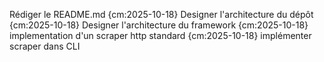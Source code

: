 Rédiger le README.md {cm:2025-10-18}
Designer l'architecture du dépôt {cm:2025-10-18}
Designer l'architecture du framework {cm:2025-10-18}
implementation d'un scraper http standard {cm:2025-10-18}
implémenter scraper dans CLI